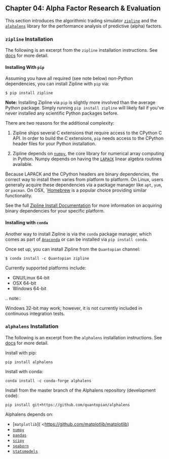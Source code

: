 ## Chapter 04: Alpha Factor Research & Evaluation

This section introduces the algorithmic trading simulator [`zipline`](http://www.zipline.io/index.html) and the [`alphalens`](http://quantopian.github.io/alphalens/) library for the performance analysis of predictive (alpha) factors.

### `zipline` Installation

The following is an excerpt from the `zipline` installation instructions. See [docs](http://www.zipline.io/index.html) for more detail.


#### Installing With ``pip``


Assuming you have all required (see note below) non-Python dependencies, you can install Zipline with ``pip`` via:


    $ pip install zipline

**Note:** Installing Zipline via ``pip`` is slightly more involved than the average Python package.  Simply running ``pip install zipline`` will likely fail if you've never installed any scientific Python packages before.

There are two reasons for the additional complexity:

1. Zipline ships several C extensions that require access to the CPython C API.
   In order to build the C extensions, ``pip`` needs access to the CPython
   header files for your Python installation.

2. Zipline depends on [`numpy`](http://www.numpy.org/>), the core library for
   numerical array computing in Python.  Numpy depends on having the [`LAPACK`](http://www.netlib.org/lapack) linear algebra routines available.

Because LAPACK and the CPython headers are binary dependencies, the correct way to install them varies from platform to platform.  On Linux, users generally acquire these dependencies via a package manager like `apt`, `yum`, or `pacman`.  On OSX, `[Homebrew](http://www.brew.sh) is a popular choice providing similar functionality.

See the full [Zipline Install Documentation](https://github.com/quantopian/zipline#installation) for more information on acquiring binary dependencies for your specific platform.

#### Installing with `conda`

Another way to install Zipline is via the `conda` package manager, which comes as part of [`Anaconda`](http://continuum.io/downloads) or can be installed via `pip install conda`.

Once set up, you can install Zipline from the `Quantopian` channel:

    $ conda install -c Quantopian zipline

Currently supported platforms include:

-  GNU/Linux 64-bit
-  OSX 64-bit
-  Windows 64-bit

.. note::

   Windows 32-bit may work; however, it is not currently included in
   continuous integration tests.


### `alphalens` Installation

The following is an excerpt from the `alphalens` installation instructions. See [docs](http://quantopian.github.io/alphalens/) for more detail.

Install with pip:

    pip install alphalens

Install with conda:

    conda install -c conda-forge alphalens

Install from the master branch of the Alphalens repository (development code):

    pip install git+https://github.com/quantopian/alphalens

Alphalens depends on:

-  [`matplotlib`]( <https://github.com/matplotlib/matplotlib)
-  [`numpy`](https://github.com/numpy/numpy)
-  [`pandas`](https://github.com/pydata/pandas)
-  [`scipy`](https://github.com/scipy/scipy)
-  [`seaborn`](https://github.com/mwaskom/seaborn)
-  [`statsmodels`](https://github.com/statsmodels/statsmodels)

